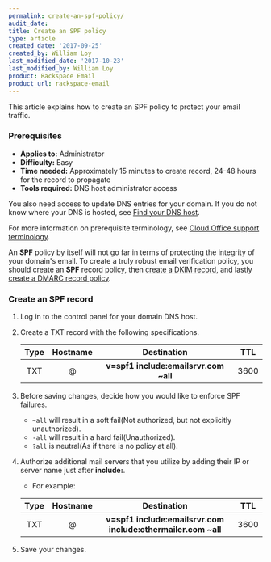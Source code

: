 ```yaml
---
permalink: create-an-spf-policy/
audit_date:
title: Create an SPF policy
type: article
created_date: '2017-09-25'
created_by: William Loy
last_modified_date: '2017-10-23'
last_modified_by: William Loy
product: Rackspace Email
product_url: rackspace-email
---
```


This article explains how to create an SPF policy to protect your email traffic.

### Prerequisites

- **Applies to:** Administrator
- **Difficulty:** Easy
- **Time needed:** Approximately 15 minutes to create record, 24-48 hours for the record to propagate
- **Tools required:**  DNS host administrator access

You also need access to update DNS entries for your domain. If you do not know where your DNS is hosted, see [Find your DNS host](/how-to/find-dns-host).

For more information on prerequisite terminology, see [Cloud Office support terminology](/how-to/cloud-office-support-terminology).

An **SPF** policy by itself will not go far in terms of protecting the integrity of your domain's email. To create a truly robust email verification policy, you should create an **SPF** record policy, then [create a DKIM record](/how-to/enable-dkim-in-the-cloud-office-control-panel), and lastly [create a DMARC record policy](/how-to/create-a-dmarc-policy).

### Create an SPF record

1. Log in to the control panel for your domain DNS host.

2. Create a TXT record with the following specifications.

    | Type | Hostname | Destination | TTL |
    | :---: | :---: | :---: | :---: |
    | TXT | @ | **v=spf1 include:emailsrvr.com ~all** | 3600 |

3. Before saving changes, decide how you would like to enforce SPF failures.

    - `~all` will result in a soft fail(Not authorized, but not explicitly unauthorized).
    - `-all` will result in a hard fail(Unauthorized).
    - `?all` is neutral(As if there is no policy at all).

4. Authorize additional mail servers that you utilize by adding their IP or server name just after **include:**.

    - For example:

    | Type | Hostname | Destination | TTL |
    | :---: | :---: | :---: | :---: |
    | TXT | @ | **v=spf1 include:emailsrvr.com include:othermailer.com ~all** | 3600 |

3. Save your changes.
